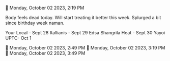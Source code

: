 🍅 Monday, October 02 2023, 2:19 PM

Body feels dead today. Will start treating it better this week. Splurged a bit since birthday week naman.

Your Local - Sept 28
Itallianis - Sept 29
Edsa Shangrila Heat - Sept 30
Yayoi UPTC- Oct 1

🍅 Monday, October 02 2023, 2:49 PM
🍅 Monday, October 02 2023, 3:19 PM
🍅 Monday, October 02 2023, 3:49 PM